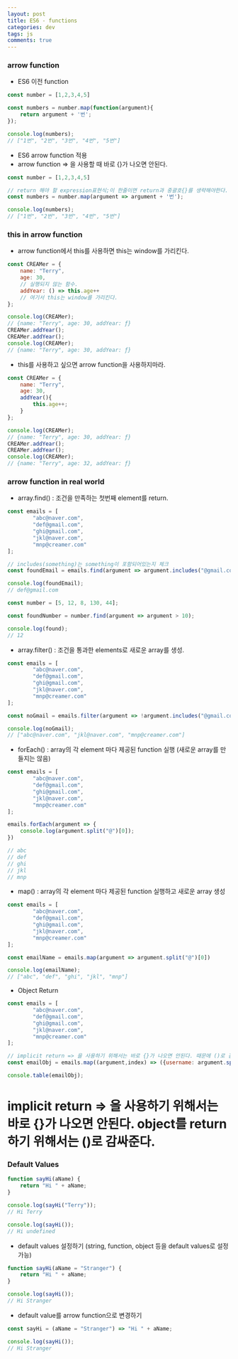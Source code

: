 ```yaml
---  
layout: post
title: ES6 - functions
categories: dev
tags: js
comments: true
---
```


### arrow function

- ES6 이전 function

```js
const number = [1,2,3,4,5]

const numbers = number.map(function(argument){
    return argument + '번';
});

console.log(numbers);
// ["1번", "2번", "3번", "4번", "5번"]
```

- ES6 arrow function 적용 
- arrow function => 을 사용할 때 바로 {}가 나오면 안된다.

```js
const number = [1,2,3,4,5]

// return 해야 할 expression표현식;이 한줄이면 return과 중괄호{}를 생략해야한다.
const numbers = number.map(argument => argument + '번');

console.log(numbers);
// ["1번", "2번", "3번", "4번", "5번"]
```

### this in arrow function

- arrow function에서 this를 사용하면 this는 window를 가리킨다.

```js
const CREAMer = {
    name: "Terry",
    age: 30,
    // 실행되지 않는 함수. 
    addYear: () => this.age++
    // 여기서 this는 window를 가리킨다.
};

console.log(CREAMer);
// {name: "Terry", age: 30, addYear: ƒ}
CREAMer.addYear();
CREAMer.addYear();
console.log(CREAMer);
// {name: "Terry", age: 30, addYear: ƒ}
```

- this를 사용하고 싶으면 arrow function을 사용하지마라.

```js
const CREAMer = {
    name: "Terry",
    age: 30,
    addYear(){
        this.age++;
    }
};

console.log(CREAMer);
// {name: "Terry", age: 30, addYear: ƒ}
CREAMer.addYear();
CREAMer.addYear();
console.log(CREAMer);
// {name: "Terry", age: 32, addYear: ƒ}
```

### arrow function in real world

- array.find() : 조건을 만족하는 첫번째 element를 return.

```js
const emails = [
        "abc@naver.com",
        "def@gmail.com",
        "ghi@gmail.com",
        "jkl@naver.com",
        "mnp@creamer.com"
];

// includes(something)는 something이 포함되어있는지 체크
const foundEmail = emails.find(argument => argument.includes("@gmail.com"));

console.log(foundEmail);
// def@gmail.com

const number = [5, 12, 8, 130, 44];

const foundNumber = number.find(argument => argument > 10);

console.log(found);
// 12
```

- array.filter() : 조건을 통과한 elements로 새로운 array를 생성.

```js
const emails = [
        "abc@naver.com",
        "def@gmail.com",
        "ghi@gmail.com",
        "jkl@naver.com",
        "mnp@creamer.com"
];

const noGmail = emails.filter(argument => !argument.includes("@gmail.com"));

console.log(noGmail);
// ["abc@naver.com", "jkl@naver.com", "mnp@creamer.com"]
```

- forEach() : array의 각 element 마다 제공된 function 실행 (새로운 array를 만들지는 않음)

```js
const emails = [
        "abc@naver.com",
        "def@gmail.com",
        "ghi@gmail.com",
        "jkl@naver.com",
        "mnp@creamer.com"
];

emails.forEach(argument => {
    console.log(argument.split("@")[0]);
})

// abc 
// def 
// ghi 
// jkl 
// mnp 
```

- map() : array의 각 element 마다 제공된 function 실행하고 새로운 array 생성

```js
const emails = [
        "abc@naver.com",
        "def@gmail.com",
        "ghi@gmail.com",
        "jkl@naver.com",
        "mnp@creamer.com"
];

const emailName = emails.map(argument => argument.split("@")[0])

console.log(emailName);
// ["abc", "def", "ghi", "jkl", "mnp"]
```

- Object Return

```js
const emails = [
        "abc@naver.com",
        "def@gmail.com",
        "ghi@gmail.com",
        "jkl@naver.com",
        "mnp@creamer.com"
];

// implicit return => 을 사용하기 위해서는 바로 {}가 나오면 안된다. 때문에 ()로 감싸준다.
const emailObj = emails.map((argument,index) => ({username: argument.split("@")[0], points: index}));

console.table(emailObj);
```

# implicit return => 을 사용하기 위해서는 바로 {}가 나오면 안된다. object를 return하기 위해서는 ()로 감싸준다.


### Default Values

```js
function sayHi(aName) {
    return "Hi " + aName;
}

console.log(sayHi("Terry"));
// Hi Terry 

console.log(sayHi());
// Hi undefined 
```

- default values 설정하기 (string, function, object 등을 default values로 설정 가능)

```js
function sayHi(aName = "Stranger") {
    return "Hi " + aName;
}

console.log(sayHi());
// Hi Stranger 
```

- default value를 arrow function으로 변경하기

```js
const sayHi = (aName = "Stranger") => "Hi " + aName;

console.log(sayHi());
// Hi Stranger 
```